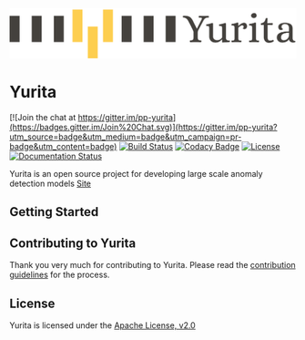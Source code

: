<!--

  Licensed under the Apache License, Version 2.0 (the "License");
  you may not use this file except in compliance with the License.
  You may obtain a copy of the License at

      http://www.apache.org/licenses/LICENSE-2.0

  Unless required by applicable law or agreed to in writing, software
  distributed under the License is distributed on an "AS IS" BASIS,
  WITHOUT WARRANTIES OR CONDITIONS OF ANY KIND, either express or implied.
  See the License for the specific language governing permissions and
  limitations under the License.
-->

[![logo](docs/YuritaLogo.png)](https://github.paypal.com/pages/EservDataProcessing/Yurita/)
# Yurita

[![Join the chat at https://gitter.im/pp-yurita](https://badges.gitter.im/Join%20Chat.svg)](https://gitter.im/pp-yurita?utm_source=badge&utm_medium=badge&utm_campaign=pr-badge&utm_content=badge)
[![Build Status](https://travis-ci.org/paypal/yurita.svg?branch=master)](https://travis-ci.org/paypal/yurita)
[![Codacy Badge](https://api.codacy.com/project/badge/Grade/4536adca78704f699198a03f9b92a133)](https://app.codacy.com/app/r39132/yurita?utm_source=github.com&utm_medium=referral&utm_content=paypal/yurita&utm_campaign=Badge_Grade_Dashboard)
[![License](https://img.shields.io/badge/License-Apache%202.0-red.svg)](https://opensource.org/licenses/Apache-2.0)
[![Documentation Status](https://readthedocs.org/projects/yurita/badge/?version=latest)](https://yurita.readthedocs.io)


Yurita is an open source project for developing large scale anomaly detection models
[Site](https://github.com/paypal/yurita/)

## Getting Started

## Contributing to Yurita

Thank you very much for contributing to Yurita. Please read the [contribution guidelines](CONTRIBUTING.md) for the process.

## License

Yurita is licensed under the [Apache License, v2.0](LICENSE.txt)

